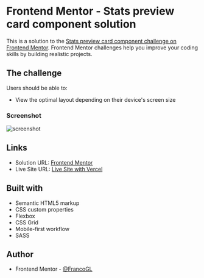 # Frontend Mentor - Stats preview card component solution

This is a solution to the [Stats preview card component challenge on Frontend Mentor](https://www.frontendmentor.io/challenges/stats-preview-card-component-8JqbgoU62). Frontend Mentor challenges help you improve your coding skills by building realistic projects. 

## The challenge

Users should be able to:

- View the optimal layout depending on their device's screen size

### Screenshot

![screenshot](https://i.imgur.com/rbNIicY.png)

## Links

- Solution URL: [Frontend Mentor](https://www.frontendmentor.io/solutions/stats-preview-card-component-css-flexbox-grid-sass-ReiCNZa-l)
- Live Site URL: [Live Site with Vercel](https://femc-stats-preview-card-component-main.vercel.app/)

## Built with

- Semantic HTML5 markup
- CSS custom properties
- Flexbox
- CSS Grid
- Mobile-first workflow
- SASS

## Author

- Frontend Mentor - [@FrancoGL](https://www.frontendmentor.io/profile/FrancoGL)
